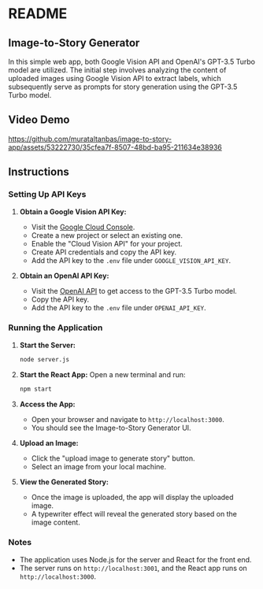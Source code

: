 # README

## Image-to-Story Generator

In this simple web app, both Google Vision API and OpenAI's GPT-3.5 Turbo model are utilized. The initial step involves analyzing the content of uploaded images using Google Vision API to extract labels, which subsequently serve as prompts for story generation using the GPT-3.5 Turbo model.

## Video Demo

https://github.com/murataltanbas/image-to-story-app/assets/53222730/35cfea7f-8507-48bd-ba95-211634e38936

## Instructions

### Setting Up API Keys

1. **Obtain a Google Vision API Key:**

   - Visit the [Google Cloud Console](https://console.cloud.google.com/).
   - Create a new project or select an existing one.
   - Enable the "Cloud Vision API" for your project.
   - Create API credentials and copy the API key.
   - Add the API key to the `.env` file under `GOOGLE_VISION_API_KEY`.

2. **Obtain an OpenAI API Key:**
   - Visit the [OpenAI API](https://beta.openai.com/signup/) to get access to the GPT-3.5 Turbo model.
   - Copy the API key.
   - Add the API key to the `.env` file under `OPENAI_API_KEY`.

### Running the Application

1. **Start the Server:**

   ```bash
   node server.js
   ```

2. **Start the React App:**
   Open a new terminal and run:

   ```bash
   npm start
   ```

3. **Access the App:**

   - Open your browser and navigate to `http://localhost:3000`.
   - You should see the Image-to-Story Generator UI.

4. **Upload an Image:**

   - Click the "upload image to generate story" button.
   - Select an image from your local machine.

5. **View the Generated Story:**
   - Once the image is uploaded, the app will display the uploaded image.
   - A typewriter effect will reveal the generated story based on the image content.

### Notes

- The application uses Node.js for the server and React for the front end.
- The server runs on `http://localhost:3001`, and the React app runs on `http://localhost:3000`.
